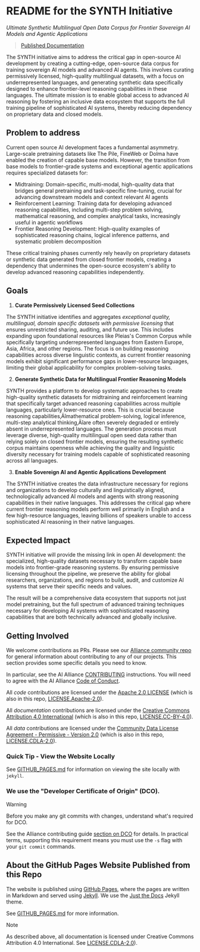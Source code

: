 # README for the SYNTH Initiative

_Ultimate Synthetic Multilingual Open Data Corpus for Frontier Sovereign AI Models and Agentic Applications_

> [Published Documentation](https://the-ai-alliance.github.io/SYNTH-initiative/)

The SYNTH initiative aims to address the critical gap in open-source AI development by creating a cutting-edge, open-source data corpus for training sovereign AI models and advanced AI agents. This involves curating permissively licensed, high-quality multilingual datasets, with a focus on underrepresented languages, and generating synthetic data specifically designed to enhance frontier-level reasoning capabilities in these languages. The ultimate mission is to enable global access to advanced AI reasoning by fostering an inclusive data ecosystem that supports the full training pipeline of sophisticated AI systems, thereby reducing dependency on proprietary data and closed models.

## Problem to address

Current open source AI development faces a fundamental asymmetry. Large-scale pretraining datasets like The Pile, FineWeb or Dolma have enabled the creation of capable base models. However, the transition from base models to frontier-grade systems and exceptional agentic applications requires specialized datasets for:

- Midtraining: Domain-specific, multi-modal, high-quality data that bridges general pretraining and task-specific fine-tuning, crucial for advancing downstream models and context relevant AI agents  
- Reinforcement Learning: Training data for developing advanced reasoning capabilities, including multi-step problem solving, mathematical reasoning, and complex analytical tasks, increasingly useful in agentic workflows  
- Frontier Reasoning Development: High-quality examples of sophisticated reasoning chains, logical inference patterns, and systematic problem decomposition 


These critical training phases currently rely heavily on proprietary datasets or synthetic data generated from closed frontier models, creating a dependency that undermines the open-source ecosystem's ability to develop advanced reasoning capabilities independently.

## Goals

1. **Curate Permissively Licensed Seed Collections**

The SYNTH initiative identifies and aggregates *exceptional quality, multilingual, domain specific* *datasets with permissive licensing* that ensures unrestricted sharing, auditing, and future use. This includes expanding upon foundational resources like Pleias's Common Corpus while specifically targeting underrepresented languages from Eastern Europe, Asia, Africa, and other regions. The focus is on building reasoning capabilities across diverse linguistic contexts, as current frontier reasoning models exhibit significant performance gaps in lower-resource languages, limiting their global applicability for complex problem-solving tasks.

2. **Generate Synthetic Data for Multilingual Frontier Reasoning Models**

SYNTH provides a platform to develop systematic approaches to create high-quality synthetic datasets for midtraining and reinforcement learning that specifically target advanced reasoning capabilities across multiple languages, particularly lower-resource ones. This is crucial because reasoning capabilities‚Äîmathematical problem-solving, logical inference, multi-step analytical thinking‚Äîare often severely degraded or entirely absent in underrepresented languages. The generation process must leverage diverse, high-quality multilingual open seed data rather than relying solely on closed frontier models, ensuring the resulting synthetic corpus maintains openness while achieving the quality and linguistic diversity necessary for training models capable of sophisticated reasoning across all languages.

3. **Enable Sovereign AI and Agentic Applications Development**

The SYNTH initiative creates the data infrastructure necessary for regions and organizations to develop culturally and linguistically aligned, technologically advanced AI models and agents with strong reasoning capabilities in their native languages. This addresses the critical gap where current frontier reasoning models perform well primarily in English and a few high-resource languages, leaving billions of speakers unable to access sophisticated AI reasoning in their native languages.

## Expected Impact

SYNTH initiative will provide the missing link in open AI development: the specialized, high-quality datasets necessary to transform capable base models into frontier-grade reasoning systems. By ensuring permissive licensing throughout the pipeline, we preserve the ability for global researchers, organizations, and regions to build, audit, and customize AI systems that serve their specific needs and values.

The result will be a comprehensive data ecosystem that supports not just model pretraining, but the full spectrum of advanced training techniques necessary for developing AI systems with sophisticated reasoning capabilities that are both technically advanced and globally inclusive.


## Getting Involved

We welcome contributions as PRs. Please see our [Alliance community repo](https://github.com/The-AI-Alliance/community/) for general information about contributing to any of our projects. This section provides some specific details you need to know.

In particular, see the AI Alliance [CONTRIBUTING](https://github.com/The-AI-Alliance/community/blob/main/CONTRIBUTING.md) instructions. You will need to agree with the AI Alliance [Code of Conduct](https://github.com/The-AI-Alliance/community/blob/main/CODE_OF_CONDUCT.md).

All _code_ contributions are licensed under the [Apache 2.0 LICENSE](https://github.com/The-AI-Alliance/community/blob/main/LICENSE.Apache-2.0) (which is also in this repo, [LICENSE.Apache-2.0](LICENSE.Apache-2.0)).

All _documentation_ contributions are licensed under the [Creative Commons Attribution 4.0 International](https://github.com/The-AI-Alliance/community/blob/main/LICENSE.CC-BY-4.0) (which is also in this repo, [LICENSE.CC-BY-4.0](LICENSE.CC-BY-4.0)).

All _data_ contributions are licensed under the [Community Data License Agreement - Permissive - Version 2.0](https://github.com/The-AI-Alliance/community/blob/main/LICENSE.CDLA-2.0) (which is also in this repo, [LICENSE.CDLA-2.0](LICENSE.CDLA-2.0)).

### Quick Tip - View the Website Locally

See [GITHUB_PAGES.md](GITHUB_PAGES.md) for information on viewing the site locally with `jekyll`.

### We use the "Developer Certificate of Origin" (DCO).

> [!WARNING]
> Before you make any git commits with changes, understand what's required for DCO.

See the Alliance contributing guide [section on DCO](https://github.com/The-AI-Alliance/community/blob/main/CONTRIBUTING.md#developer-certificate-of-origin) for details. In practical terms, supporting this requirement means you must use the `-s` flag with your `git commit` commands.

## About the GitHub Pages Website Published from this Repo

The website is published using [GitHub Pages](https://pages.github.com/), where the pages are written in Markdown and served using [Jekyll](https://github.com/jekyll/jekyll). We use the [Just the Docs](https://just-the-docs.github.io/just-the-docs/) Jekyll theme.

See [GITHUB_PAGES.md](GITHUB_PAGES.md) for more information.

> [!NOTE]
> As described above, all documentation is licensed under Creative Commons Attribution 4.0 International. See [LICENSE.CDLA-2.0](LICENSE.CDLA-2.0)).

